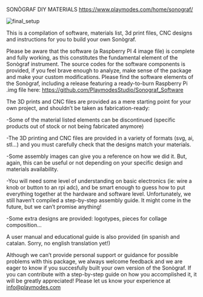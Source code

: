 SONÒGRAF DIY MATERIALS
https://www.playmodes.com/home/sonograf/

![final_setup](https://github.com/PlaymodesStudio/Sonograf/assets/17783713/58bbe833-224b-4183-9763-bf0adfadfd65)

This is a compilation of software, materials list, 3d print files, CNC designs and instructions for you to build your own Sonògraf.

Please be aware that the software (a Raspberry PI 4 image file) is complete and fully working, as this constitutes the fundamental element of the Sonògraf instrument.
The source codes for the software components is provided, if you feel brave enough to analyze, make sense of the package and make your custom modifications.
Please find the software elements of the Sonògraf, including a release featuring a ready-to-burn Raspberry Pi .img file here: https://github.com/PlaymodesStudio/Sonograf_Software


The 3D prints and CNC files are provided as a mere starting point for your own project, and shouldn’t be taken as fabrication-ready:

-Some of the material listed elements can be discontinued (specific products out of stock or not being fabricated anymore)

-The 3D printing and CNC files are provided in a variety of formats (svg, ai, stl…) and you must carefully check that the designs match your materials.

-Some assembly images can give you a reference on how we did it. But, again, this can be useful or not depending on your specific design and materials availability.

-You will need some level of understanding on basic electronics (ie: wire a knob or button to an rpi adc), and be smart enough to guess how to put everything together at the hardware and software level. Unfortunately, we still haven’t compiled a step-by-step assembly guide. It might come in the future, but we can’t promise anything!

-Some extra designs are provided: logotypes, pieces for collage composition…

A user manual and educational guide is also provided (in spanish and catalan. Sorry, no english translation yet!)

Although we can’t provide personal support or guidance for possible problems with this package, we always welcome feedback and we are eager to know if you succesfully built your own version of the Sonògraf. If you can contribute with a step-by-step guide on how you accomplished it, it will be greatly appreciated!
Please let us know your experience at info@playmodes.com



